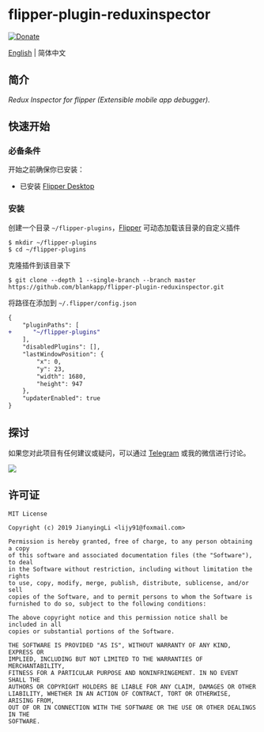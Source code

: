 # flipper-plugin-reduxinspector

[![Donate](https://img.shields.io/badge/Donate-PayPal-green.svg)](https://www.paypal.com/cgi-bin/webscr?cmd=_donations&business=lijy91%40live.com&currency_code=USD&source=url)

[English](./README.md) | 简体中文

## 简介

*Redux Inspector for flipper (Extensible mobile app debugger).*

## 快速开始

### 必备条件

开始之前确保你已安装：

- 已安装 [Flipper Desktop](https://fbflipper.com/docs/getting-started.html)

### 安装

创建一个目录 `~/flipper-plugins`，[Flipper](https://fbflipper.com) 可动态加载该目录的自定义插件

```
$ mkdir ~/flipper-plugins
$ cd ~/flipper-plugins
```

克隆插件到该目录下

```
$ git clone --depth 1 --single-branch --branch master https://github.com/blankapp/flipper-plugin-reduxinspector.git
```

将路径在添加到 `~/.flipper/config.json`

```diff
{
    "pluginPaths": [
+      "~/flipper-plugins"
    ],
    "disabledPlugins": [],
    "lastWindowPosition": {
        "x": 0,
        "y": 23,
        "width": 1680,
        "height": 947
    },
    "updaterEnabled": true
}
```

## 探讨

如果您对此项目有任何建议或疑问，可以通过 [Telegram](https://t.me/lijy91) 或我的微信进行讨论。

![](http://blankapp.org/assets/images/wechat_qrcode.png)

## 许可证

```
MIT License

Copyright (c) 2019 JianyingLi <lijy91@foxmail.com>

Permission is hereby granted, free of charge, to any person obtaining a copy
of this software and associated documentation files (the "Software"), to deal
in the Software without restriction, including without limitation the rights
to use, copy, modify, merge, publish, distribute, sublicense, and/or sell
copies of the Software, and to permit persons to whom the Software is
furnished to do so, subject to the following conditions:

The above copyright notice and this permission notice shall be included in all
copies or substantial portions of the Software.

THE SOFTWARE IS PROVIDED "AS IS", WITHOUT WARRANTY OF ANY KIND, EXPRESS OR
IMPLIED, INCLUDING BUT NOT LIMITED TO THE WARRANTIES OF MERCHANTABILITY,
FITNESS FOR A PARTICULAR PURPOSE AND NONINFRINGEMENT. IN NO EVENT SHALL THE
AUTHORS OR COPYRIGHT HOLDERS BE LIABLE FOR ANY CLAIM, DAMAGES OR OTHER
LIABILITY, WHETHER IN AN ACTION OF CONTRACT, TORT OR OTHERWISE, ARISING FROM,
OUT OF OR IN CONNECTION WITH THE SOFTWARE OR THE USE OR OTHER DEALINGS IN THE
SOFTWARE.
```

